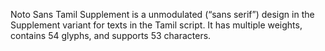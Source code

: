 Noto Sans Tamil Supplement is a unmodulated (“sans serif”) design in the Supplement variant for texts in the Tamil script. It has multiple weights, contains 54 glyphs, and supports 53 characters.